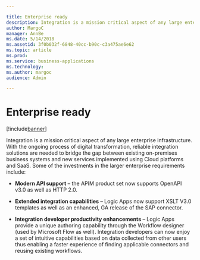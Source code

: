 ```yaml
---

title: Enterprise ready
description: Integration is a mission critical aspect of any large enterprise infrastructure.
author: MargoC
manager: AnnBe
ms.date: 5/14/2018
ms.assetid: 3f0b032f-6848-40cc-b90c-c3a475ae6e62
ms.topic: article
ms.prod: 
ms.service: business-applications
ms.technology: 
ms.author: margoc
audience: Admin

---
```

#  Enterprise ready


[!include[banner](../../includes/banner.md)]

Integration is a mission critical aspect of any large enterprise infrastructure.
With the ongoing process of digital transformation, reliable integration
solutions are needed to bridge the gap between existing on-premises business
systems and new services implemented using Cloud platforms and SaaS. Some of the
investments in the larger enterprise requirements include:

-   **Modern API support** – the APIM product set now supports OpenAPI v3.0 as
    well as HTTP 2.0.

-   **Extended integration capabilities** – Logic Apps now support XSLT V3.0
    templates as well as an enhanced, GA release of the SAP connector.

-   **Integration developer productivity enhancements** – Logic Apps provide a
    unique authoring capability through the Workflow designer (used by Microsoft
    Flow as well). Integration developers can now enjoy a set of intuitive
    capabilities based on data collected from other users thus enabling a faster
    experience of finding applicable connectors and reusing existing workflows.
